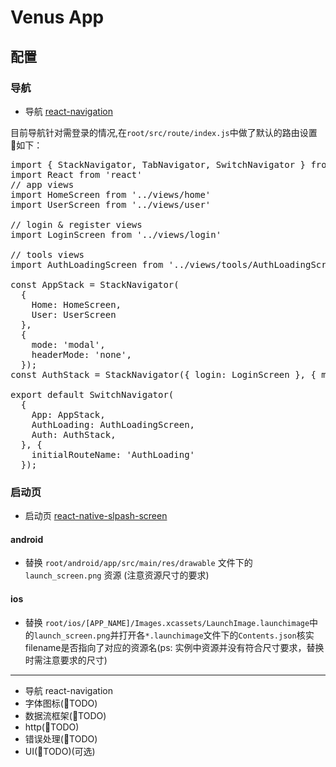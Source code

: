 # Venus App

## 配置
### 导航
* 导航 [react-navigation](https://github.com/react-navigation/react-navigation)

目前导航针对需登录的情况,在<code>root/src/route/index.js</code>中做了默认的路由设置 如下：
<pre>
import { StackNavigator, TabNavigator, SwitchNavigator } from 'react-navigation';
import React from 'react'
// app views
import HomeScreen from '../views/home'
import UserScreen from '../views/user'

// login & register views
import LoginScreen from '../views/login'

// tools views
import AuthLoadingScreen from '../views/tools/AuthLoadingScreen'

const AppStack = StackNavigator(
  {
    Home: HomeScreen,
    User: UserScreen
  },
  {
    mode: 'modal',
    headerMode: 'none',
  });
const AuthStack = StackNavigator({ login: LoginScreen }, { mode: 'modal', headerMode: 'none' });

export default SwitchNavigator(
  {
    App: AppStack,
    AuthLoading: AuthLoadingScreen,
    Auth: AuthStack,
  }, {
    initialRouteName: 'AuthLoading'
  });
</pre>
### 启动页
* 启动页  [react-native-slpash-screen](https://github.com/crazycodeboy/react-native-splash-screen)

#### android 
*  替换 <code>root/android/app/src/main/res/drawable</code> 文件下的 <code>launch_screen.png</code> 资源 (注意资源尺寸的要求)
#### ios
* 替换 <code>root/ios/[APP_NAME]/Images.xcassets/LaunchImage.launchimage</code>中的<code>launch_screen.png</code>并打开各<code>*.launchimage</code>文件下的<code>Contents.json</code>核实filename是否指向了对应的资源名(ps: 实例中资源并没有符合尺寸要求，替换时需注意要求的尺寸)
---
* 导航 react-navigation
* 字体图标(TODO)
* 数据流框架(TODO)
* http(TODO)
* 错误处理(TODO)
* UI(TODO)(可选)

